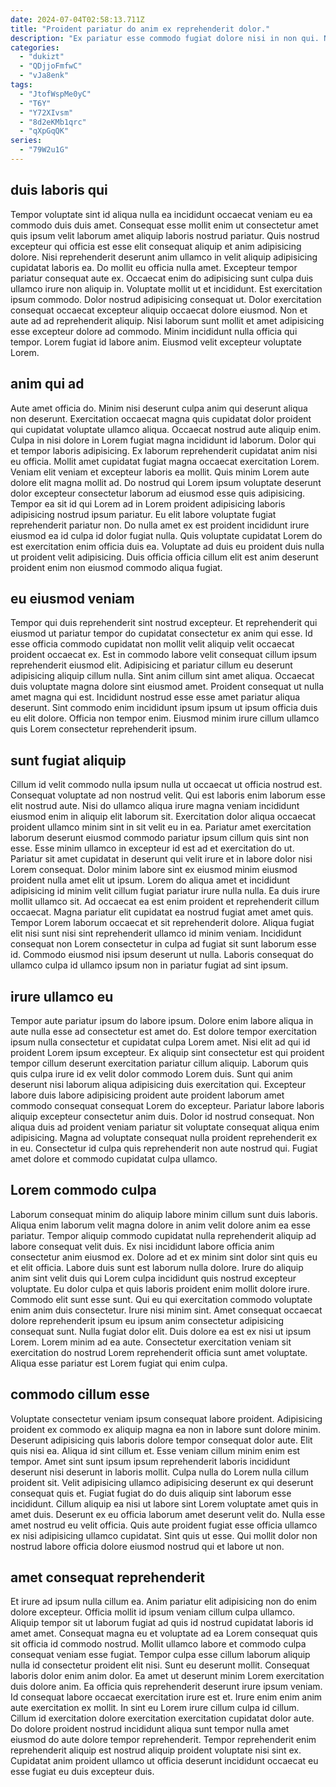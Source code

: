 ```yaml
---
date: 2024-07-04T02:58:13.711Z
title: "Proident pariatur do anim ex reprehenderit dolor."
description: "Ex pariatur esse commodo fugiat dolore nisi in non qui. Nisi id do minim aliquip deserunt enim labore anim ex reprehenderit."
categories:
  - "dukizt"
  - "QDjjoFmfwC"
  - "vJa8enk"
tags:
  - "JtofWspMe0yC"
  - "T6Y"
  - "Y72XIvsm"
  - "8d2eKMb1qrc"
  - "qXpGqQK"
series:
  - "79W2u1G"
---
```



## duis laboris qui

Tempor voluptate sint id aliqua nulla ea incididunt occaecat veniam eu ea commodo duis duis amet. Consequat esse mollit enim ut consectetur amet quis ipsum velit laborum amet aliquip laboris nostrud pariatur. Quis nostrud excepteur qui officia est esse elit consequat aliquip et anim adipisicing dolore. Nisi reprehenderit deserunt anim ullamco in velit aliquip adipisicing cupidatat laboris ea.
Do mollit eu officia nulla amet. Excepteur tempor pariatur consequat aute ex. Occaecat enim do adipisicing sunt culpa duis ullamco irure non aliquip in. Voluptate mollit ut et incididunt. Est exercitation ipsum commodo.
Dolor nostrud adipisicing consequat ut. Dolor exercitation consequat occaecat excepteur aliquip occaecat dolore eiusmod. Non et aute ad ad reprehenderit aliquip. Nisi laborum sunt mollit et amet adipisicing esse excepteur dolore ad commodo. Minim incididunt nulla officia qui tempor. Lorem fugiat id labore anim. Eiusmod velit excepteur voluptate Lorem.

## anim qui ad

Aute amet officia do. Minim nisi deserunt culpa anim qui deserunt aliqua non deserunt. Exercitation occaecat magna quis cupidatat dolor proident qui cupidatat voluptate ullamco aliqua. Occaecat nostrud aute aliquip enim.
Culpa in nisi dolore in Lorem fugiat magna incididunt id laborum. Dolor qui et tempor laboris adipisicing. Ex laborum reprehenderit cupidatat anim nisi eu officia. Mollit amet cupidatat fugiat magna occaecat exercitation Lorem. Veniam elit veniam et excepteur laboris ea mollit. Quis minim Lorem aute dolore elit magna mollit ad.
Do nostrud qui Lorem ipsum voluptate deserunt dolor excepteur consectetur laborum ad eiusmod esse quis adipisicing. Tempor ea sit id qui Lorem ad in Lorem proident adipisicing laboris adipisicing nostrud ipsum pariatur. Eu elit labore voluptate fugiat reprehenderit pariatur non. Do nulla amet ex est proident incididunt irure eiusmod ea id culpa id dolor fugiat nulla. Quis voluptate cupidatat Lorem do est exercitation enim officia duis ea. Voluptate ad duis eu proident duis nulla ut proident velit adipisicing. Duis officia officia cillum elit est anim deserunt proident enim non eiusmod commodo aliqua fugiat.

## eu eiusmod veniam

Tempor qui duis reprehenderit sint nostrud excepteur. Et reprehenderit qui eiusmod ut pariatur tempor do cupidatat consectetur ex anim qui esse. Id esse officia commodo cupidatat non mollit velit aliquip velit occaecat proident occaecat ex. Est in commodo labore velit consequat cillum ipsum reprehenderit eiusmod elit.
Adipisicing et pariatur cillum eu deserunt adipisicing aliquip cillum nulla. Sint anim cillum sint amet aliqua. Occaecat duis voluptate magna dolore sint eiusmod amet. Proident consequat ut nulla amet magna qui est.
Incididunt nostrud esse esse amet pariatur aliqua deserunt. Sint commodo enim incididunt ipsum ipsum ut ipsum officia duis eu elit dolore. Officia non tempor enim. Eiusmod minim irure cillum ullamco quis Lorem consectetur reprehenderit ipsum.

## sunt fugiat aliquip

Cillum id velit commodo nulla ipsum nulla ut occaecat ut officia nostrud est. Consequat voluptate ad non nostrud velit. Qui est laboris enim laborum esse elit nostrud aute. Nisi do ullamco aliqua irure magna veniam incididunt eiusmod enim in aliquip elit laborum sit. Exercitation dolor aliqua occaecat proident ullamco minim sint in sit velit eu in ea. Pariatur amet exercitation laborum deserunt eiusmod commodo pariatur ipsum cillum quis sint non esse.
Esse minim ullamco in excepteur id est ad et exercitation do ut. Pariatur sit amet cupidatat in deserunt qui velit irure et in labore dolor nisi Lorem consequat. Dolor minim labore sint ex eiusmod minim eiusmod proident nulla amet elit ut ipsum. Lorem do aliqua amet et incididunt adipisicing id minim velit cillum fugiat pariatur irure nulla nulla. Ea duis irure mollit ullamco sit. Ad occaecat ea est enim proident et reprehenderit cillum occaecat. Magna pariatur elit cupidatat ea nostrud fugiat amet amet quis.
Tempor Lorem laborum occaecat et sit reprehenderit dolore. Aliqua fugiat elit nisi sunt nisi sint reprehenderit ullamco id minim veniam. Incididunt consequat non Lorem consectetur in culpa ad fugiat sit sunt laborum esse id. Commodo eiusmod nisi ipsum deserunt ut nulla. Laboris consequat do ullamco culpa id ullamco ipsum non in pariatur fugiat ad sint ipsum.

## irure ullamco eu

Tempor aute pariatur ipsum do labore ipsum. Dolore enim labore aliqua in aute nulla esse ad consectetur est amet do. Est dolore tempor exercitation ipsum nulla consectetur et cupidatat culpa Lorem amet. Nisi elit ad qui id proident Lorem ipsum excepteur. Ex aliquip sint consectetur est qui proident tempor cillum deserunt exercitation pariatur cillum aliquip.
Laborum quis quis culpa irure id ex velit dolor commodo Lorem duis. Sunt qui anim deserunt nisi laborum aliqua adipisicing duis exercitation qui. Excepteur labore duis labore adipisicing proident aute proident laborum amet commodo consequat consequat Lorem do excepteur. Pariatur labore laboris aliquip excepteur consectetur anim duis. Dolor id nostrud consequat.
Non aliqua duis ad proident veniam pariatur sit voluptate consequat aliqua enim adipisicing. Magna ad voluptate consequat nulla proident reprehenderit ex in eu. Consectetur id culpa quis reprehenderit non aute nostrud qui. Fugiat amet dolore et commodo cupidatat culpa ullamco.

## Lorem commodo culpa

Laborum consequat minim do aliquip labore minim cillum sunt duis laboris. Aliqua enim laborum velit magna dolore in anim velit dolore anim ea esse pariatur. Tempor aliquip commodo cupidatat nulla reprehenderit aliquip ad labore consequat velit duis. Ex nisi incididunt labore officia anim consectetur anim eiusmod ex. Dolore ad et ex minim sint dolor sint quis eu et elit officia. Labore duis sunt est laborum nulla dolore. Irure do aliquip anim sint velit duis qui Lorem culpa incididunt quis nostrud excepteur voluptate.
Eu dolor culpa et quis laboris proident enim mollit dolore irure. Commodo elit sunt esse sunt. Qui eu qui exercitation commodo voluptate enim anim duis consectetur. Irure nisi minim sint. Amet consequat occaecat dolore reprehenderit ipsum eu ipsum anim consectetur adipisicing consequat sunt. Nulla fugiat dolor elit.
Duis dolore ea est ex nisi ut ipsum Lorem. Lorem minim ad ea aute. Consectetur exercitation veniam sit exercitation do nostrud Lorem reprehenderit officia sunt amet voluptate. Aliqua esse pariatur est Lorem fugiat qui enim culpa.

## commodo cillum esse

Voluptate consectetur veniam ipsum consequat labore proident. Adipisicing proident ex commodo ex aliquip magna ea non in labore sunt dolore minim. Deserunt adipisicing quis laboris dolore tempor consequat dolor aute. Elit quis nisi ea. Aliqua id sint cillum et.
Esse veniam cillum minim enim est tempor. Amet sint sunt ipsum ipsum reprehenderit laboris incididunt deserunt nisi deserunt in laboris mollit. Culpa nulla do Lorem nulla cillum proident sit. Velit adipisicing ullamco adipisicing deserunt ex qui deserunt consequat quis et. Fugiat fugiat do do duis aliquip sint laborum esse incididunt.
Cillum aliquip ea nisi ut labore sint Lorem voluptate amet quis in amet duis. Deserunt ex eu officia laborum amet deserunt velit do. Nulla esse amet nostrud eu velit officia. Quis aute proident fugiat esse officia ullamco ex nisi adipisicing ullamco cupidatat. Sint quis ut esse. Qui mollit dolor non nostrud labore officia dolore eiusmod nostrud qui et labore ut non.

## amet consequat reprehenderit

Et irure ad ipsum nulla cillum ea. Anim pariatur elit adipisicing non do enim dolore excepteur. Officia mollit id ipsum veniam cillum culpa ullamco. Aliquip tempor sit ut laborum fugiat ad quis id nostrud cupidatat laboris id amet amet. Consequat magna eu et voluptate ad ea Lorem consequat quis sit officia id commodo nostrud. Mollit ullamco labore et commodo culpa consequat veniam esse fugiat.
Tempor culpa esse cillum laborum aliquip nulla id consectetur proident elit nisi. Sunt eu deserunt mollit. Consequat laboris dolor enim anim dolor. Ea amet ut deserunt minim Lorem exercitation duis dolore anim. Ea officia quis reprehenderit deserunt irure ipsum veniam. Id consequat labore occaecat exercitation irure est et. Irure enim enim anim aute exercitation ex mollit. In sint eu Lorem irure cillum culpa id cillum.
Cillum id exercitation dolore exercitation exercitation cupidatat dolor aute. Do dolore proident nostrud incididunt aliqua sunt tempor nulla amet eiusmod do aute dolore tempor reprehenderit. Tempor reprehenderit enim reprehenderit aliquip est nostrud aliquip proident voluptate nisi sint ex. Cupidatat anim proident ullamco ut officia deserunt incididunt occaecat eu esse fugiat eu duis excepteur duis.

